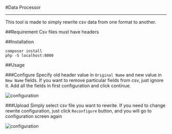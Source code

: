 #Data Processor

---

This tool is made to simply rewrite csv data from one format to another.

##Requirement
Csv files must have headers

##Installation

```
composer install
php -S localhost:8000
```


##Usage

###Configure
Specify old header value in `Original Name` and new value in `New Name` fields.
If you want to remove particular fields from csv, just ignore it.
Add all the fields in first configuration and click continue.

![configuration](https://i.imgur.com/xfULPge.png)


###Upload
Simply select csv file you want to rewrite.
If you need to change rewrite configuration, just click `Reconfigure` button, and you will go to configuration screen again

![configuration](https://i.imgur.com/ryq9QeQ.png)